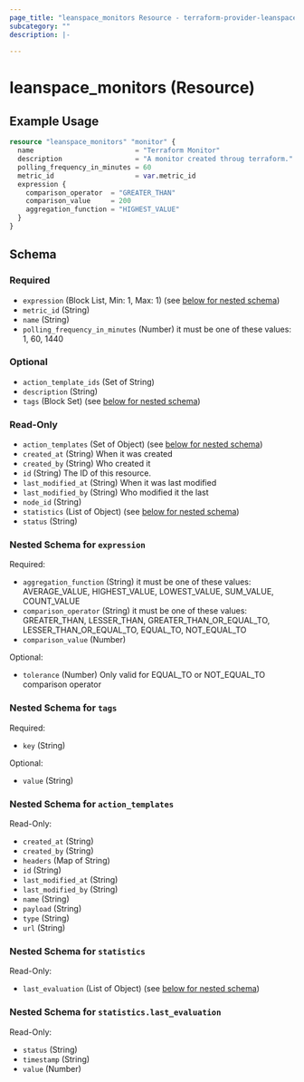 ```yaml
---
page_title: "leanspace_monitors Resource - terraform-provider-leanspace"
subcategory: ""
description: |-
  
---
```


# leanspace_monitors (Resource)



## Example Usage

```terraform
resource "leanspace_monitors" "monitor" {
  name                         = "Terraform Monitor"
  description                  = "A monitor created throug terraform."
  polling_frequency_in_minutes = 60
  metric_id                    = var.metric_id
  expression {
    comparison_operator  = "GREATER_THAN"
    comparison_value     = 200
    aggregation_function = "HIGHEST_VALUE"
  }
}
```

<!-- schema generated by tfplugindocs -->
## Schema

### Required

- `expression` (Block List, Min: 1, Max: 1) (see [below for nested schema](#nestedblock--expression))
- `metric_id` (String)
- `name` (String)
- `polling_frequency_in_minutes` (Number) it must be one of these values: 1, 60, 1440

### Optional

- `action_template_ids` (Set of String)
- `description` (String)
- `tags` (Block Set) (see [below for nested schema](#nestedblock--tags))

### Read-Only

- `action_templates` (Set of Object) (see [below for nested schema](#nestedatt--action_templates))
- `created_at` (String) When it was created
- `created_by` (String) Who created it
- `id` (String) The ID of this resource.
- `last_modified_at` (String) When it was last modified
- `last_modified_by` (String) Who modified it the last
- `node_id` (String)
- `statistics` (List of Object) (see [below for nested schema](#nestedatt--statistics))
- `status` (String)

<a id="nestedblock--expression"></a>
### Nested Schema for `expression`

Required:

- `aggregation_function` (String) it must be one of these values: AVERAGE_VALUE, HIGHEST_VALUE, LOWEST_VALUE, SUM_VALUE, COUNT_VALUE
- `comparison_operator` (String) it must be one of these values: GREATER_THAN, LESSER_THAN, GREATER_THAN_OR_EQUAL_TO, LESSER_THAN_OR_EQUAL_TO, EQUAL_TO, NOT_EQUAL_TO
- `comparison_value` (Number)

Optional:

- `tolerance` (Number) Only valid for EQUAL_TO or NOT_EQUAL_TO comparison operator


<a id="nestedblock--tags"></a>
### Nested Schema for `tags`

Required:

- `key` (String)

Optional:

- `value` (String)


<a id="nestedatt--action_templates"></a>
### Nested Schema for `action_templates`

Read-Only:

- `created_at` (String)
- `created_by` (String)
- `headers` (Map of String)
- `id` (String)
- `last_modified_at` (String)
- `last_modified_by` (String)
- `name` (String)
- `payload` (String)
- `type` (String)
- `url` (String)


<a id="nestedatt--statistics"></a>
### Nested Schema for `statistics`

Read-Only:

- `last_evaluation` (List of Object) (see [below for nested schema](#nestedobjatt--statistics--last_evaluation))

<a id="nestedobjatt--statistics--last_evaluation"></a>
### Nested Schema for `statistics.last_evaluation`

Read-Only:

- `status` (String)
- `timestamp` (String)
- `value` (Number)
